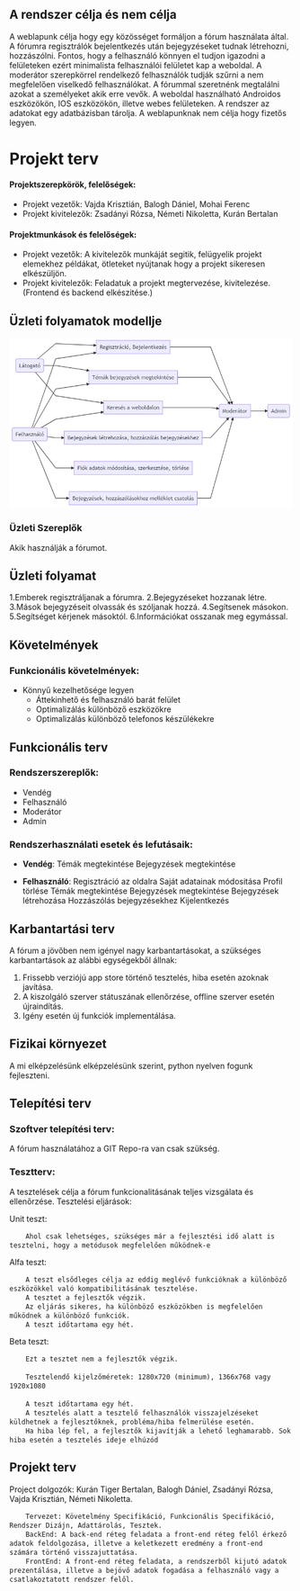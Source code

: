 ## **A rendszer célja és nem célja**

A weblapunk célja hogy egy közösséget formáljon a fórum használata által. A fórumra regisztrálók bejelentkezés után bejegyzéseket tudnak létrehozni, hozzászólni. Fontos, hogy a felhasználó könnyen el tudjon igazodni a felületeken ezért minimalista felhasználói felületet kap a weboldal. A moderátor szerepkörrel rendelkező felhasználók tudják szűrni a nem megfelelően viselkedő felhasználókat. A fórummal szeretnénk megtalálni azokat a személyeket akik erre vevők. A weboldal használható Androidos eszközökön, IOS eszközökön, illetve webes felületeken. A rendszer az adatokat egy adatbázisban tárolja.
A weblapunknak nem célja hogy fizetős legyen.

# Projekt terv

#### **Projektszerepkörök, felelőségek:**

- Projekt vezetők: Vajda Krisztián, Balogh Dániel, Mohai Ferenc
- Projekt kivitelezők: Zsadányi Rózsa, Németi Nikoletta, Kurán Bertalan
#### **Projektmunkások és felelőségek:**
- Projekt vezetők: A kivitelezők munkáját segitik, felügyelik projekt elemekhez példákat, ötleteket nyújtanak hogy a projekt sikeresen elkészüljön.
- Projekt kivitelezők: Feladatuk a projekt megtervezése, kivitelezése. (Frontend és backend elkészitése.)

## **Üzleti folyamatok modellje**

![](Képernyőtervek/Use-Case.png)

### Üzleti Szereplők

Akik használják a fórumot.

## **Üzleti folyamat**
1.Emberek regisztráljanak a fórumra.
2.Bejegyzéseket hozzanak létre.
3.Mások bejegyzéseit olvassák és szóljanak hozzá.
4.Segítsenek másokon.
5.Segítséget kérjenek másoktól.
6.Információkat osszanak meg egymással.
## **Követelmények**

### **Funkcionális követelmények:**
  - Könnyű kezelhetősége legyen
	- Áttekinhető és felhasználó barát felület
	- Optimalizálás különböző eszközökre
	- Optimalizálás különböző telefonos készülékekre

## **Funkcionális terv**

### Rendszerszereplők:
- Vendég
- Felhasználó
- Moderátor
- Admin

### Rendszerhasználati esetek és lefutásaik:
- **Vendég**:
Témák megtekintése
Bejegyzések megtekintése

- **Felhasználó**:
Regisztráció az oldalra
Saját adatainak módositása
Profil törlése
Témák megtekintése
Bejegyzések megtekintése
Bejegyzések létrehozása
Hozzászólás bejegyzésekhez
Kijelentkezés

## **Karbantartási terv**
A fórum a jövőben nem igényel nagy karbantartásokat, a szükséges karbantartások az 
alábbi egységekből állnak:

1. Frissebb verziójú app store történő tesztelés, hiba esetén azoknak javítása.
2. A kiszolgáló szerver státuszának ellenőrzése, offline szerver esetén újraindítás.
3. Igény esetén új funkciók implementálása.  
## **Fizikai környezet**

A mi elképzelésünk elképzelésünk szerint, python nyelven fogunk fejleszteni.

## **Telepítési terv**

### **Szoftver telepítési terv:**

A fórum használatához a GIT Repo-ra van csak szükség.

### **Tesztterv:**

A tesztelések célja a fórum funkcionalitásának teljes vizsgálata és ellenőrzése.
Tesztelési eljárások:

Unit teszt:

		Ahol csak lehetséges, szükséges már a fejlesztési idő alatt is tesztelni, hogy a metódusok megfelelően működnek-e
		
Alfa teszt:

		A teszt elsődleges célja az eddig meglévő funkcióknak a különböző eszközökkel való kompatibilitásának tesztelése. 
		A tesztet a fejlesztők végzik.
		Az eljárás sikeres, ha különböző eszközökben is megfelelően működnek a különböző funkciók. 
		A teszt időtartama egy hét.
		
Beta teszt:

		Ezt a tesztet nem a fejlesztők végzik.
		
		Tesztelendő kijelzőméretek: 1280x720 (minimum), 1366x768 vagy 1920x1080

		A teszt időtartama egy hét. 
		A tesztelés alatt a tesztelő felhasználók visszajelzéseket küldhetnek a fejlesztőknek, probléma/hiba felmerülése esetén.
		Ha hiba lép fel, a fejlesztők kijavítják a lehető leghamarabb. Sok hiba esetén a tesztelés ideje elhúzód

## **Projekt terv**

Project dolgozók: Kurán Tiger Bertalan, Balogh Dániel, Zsadányi Rózsa, Vajda Krisztián, Németi Nikoletta.

		Tervezet: Követelmény Specifikáció, Funkcionális Specifikáció, Rendszer Dizájn, Adattárolás, Tesztek.
		BackEnd: A back-end réteg feladata a front-end réteg felől érkező adatok feldolgozása, illetve a keletkezett eredmény a front-end számára történő visszajuttatása.
		FrontEnd: A front-end réteg feladata, a rendszerből kijutó adatok prezentálása, illetve a bejövő adatok fogadása a felhasználó vagy a csatlakoztatott rendszer felől.
